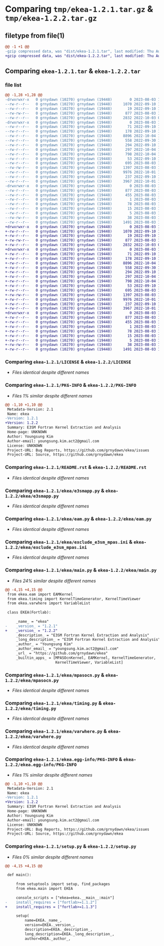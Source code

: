 # Comparing `tmp/ekea-1.2.1.tar.gz` & `tmp/ekea-1.2.2.tar.gz`

## filetype from file(1)

```diff
@@ -1 +1 @@
-gzip compressed data, was "dist/ekea-1.2.1.tar", last modified: Thu Aug  3 14:54:20 2023, max compression
+gzip compressed data, was "dist/ekea-1.2.2.tar", last modified: Thu Aug  3 18:00:25 2023, max compression
```

## Comparing `ekea-1.2.1.tar` & `ekea-1.2.2.tar`

### file list

```diff
@@ -1,28 +1,28 @@
-drwxrwxr-x   0 grnydawn (10270) grnydawn (19448)        0 2023-08-03 14:54:20.000000 ekea-1.2.1/
--rw-r--r--   0 grnydawn (10270) grnydawn (19448)     1070 2022-09-10 16:48:49.000000 ekea-1.2.1/LICENSE
--rw-r--r--   0 grnydawn (10270) grnydawn (19448)       19 2022-09-10 17:37:23.000000 ekea-1.2.1/MANIFEST.in
--rw-rw-r--   0 grnydawn (10270) grnydawn (19448)      877 2023-08-03 14:54:20.000000 ekea-1.2.1/PKG-INFO
--rw-r--r--   0 grnydawn (10270) grnydawn (19448)     2832 2022-10-03 02:29:10.000000 ekea-1.2.1/README.rst
-drwxrwxr-x   0 grnydawn (10270) grnydawn (19448)        0 2023-08-03 14:54:20.000000 ekea-1.2.1/ekea/
--rw-r--r--   0 grnydawn (10270) grnydawn (19448)       71 2022-09-10 17:37:23.000000 ekea-1.2.1/ekea/__init__.py
--rw-r--r--   0 grnydawn (10270) grnydawn (19448)      178 2022-09-10 17:43:26.000000 ekea-1.2.1/ekea/__main__.py
--rw-r--r--   0 grnydawn (10270) grnydawn (19448)     8896 2022-10-04 18:52:35.000000 ekea-1.2.1/ekea/e3smapp.py
--rw-r--r--   0 grnydawn (10270) grnydawn (19448)      558 2022-09-30 15:02:50.000000 ekea-1.2.1/ekea/eam.py
--rw-r--r--   0 grnydawn (10270) grnydawn (19448)      294 2022-09-10 16:48:49.000000 ekea-1.2.1/ekea/exclude_e3sm_cam.ini
--rw-r--r--   0 grnydawn (10270) grnydawn (19448)      297 2022-10-04 18:52:35.000000 ekea-1.2.1/ekea/exclude_e3sm_eam.ini
--rw-r--r--   0 grnydawn (10270) grnydawn (19448)      798 2022-10-04 18:52:35.000000 ekea-1.2.1/ekea/exclude_e3sm_mpas.ini
--rw-r--r--   0 grnydawn (10270) grnydawn (19448)       53 2022-09-10 16:48:49.000000 ekea-1.2.1/ekea/exclude_e3sm_varlist.ini
--rw-r--r--   0 grnydawn (10270) grnydawn (19448)      695 2023-08-03 14:40:04.000000 ekea-1.2.1/ekea/main.py
--rw-rw-r--   0 grnydawn (10270) grnydawn (19448)     1397 2023-08-03 14:38:31.000000 ekea-1.2.1/ekea/mpasocn.py
--rw-r--r--   0 grnydawn (10270) grnydawn (19448)     9976 2022-10-01 14:55:42.000000 ekea-1.2.1/ekea/timing.py
--rw-r--r--   0 grnydawn (10270) grnydawn (19448)      237 2022-09-10 16:48:49.000000 ekea-1.2.1/ekea/utils.py
--rw-r--r--   0 grnydawn (10270) grnydawn (19448)     3967 2022-10-01 14:56:14.000000 ekea-1.2.1/ekea/varwhere.py
-drwxrwxr-x   0 grnydawn (10270) grnydawn (19448)        0 2023-08-03 14:54:20.000000 ekea-1.2.1/ekea.egg-info/
--rw-r--r--   0 grnydawn (10270) grnydawn (19448)      877 2023-08-03 14:54:20.000000 ekea-1.2.1/ekea.egg-info/PKG-INFO
--rw-r--r--   0 grnydawn (10270) grnydawn (19448)      455 2023-08-03 14:54:20.000000 ekea-1.2.1/ekea.egg-info/SOURCES.txt
--rw-r--r--   0 grnydawn (10270) grnydawn (19448)        1 2023-08-03 14:54:20.000000 ekea-1.2.1/ekea.egg-info/dependency_links.txt
--rw-r--r--   0 grnydawn (10270) grnydawn (19448)       78 2023-08-03 14:54:20.000000 ekea-1.2.1/ekea.egg-info/entry_points.txt
--rw-r--r--   0 grnydawn (10270) grnydawn (19448)       15 2023-08-03 14:54:20.000000 ekea-1.2.1/ekea.egg-info/requires.txt
--rw-r--r--   0 grnydawn (10270) grnydawn (19448)        5 2023-08-03 14:54:20.000000 ekea-1.2.1/ekea.egg-info/top_level.txt
--rw-rw-r--   0 grnydawn (10270) grnydawn (19448)       38 2023-08-03 14:54:20.000000 ekea-1.2.1/setup.cfg
--rw-r--r--   0 grnydawn (10270) grnydawn (19448)     1491 2023-08-03 14:45:27.000000 ekea-1.2.1/setup.py
+drwxrwxr-x   0 grnydawn (10270) grnydawn (19448)        0 2023-08-03 18:00:25.000000 ekea-1.2.2/
+-rw-r--r--   0 grnydawn (10270) grnydawn (19448)     1070 2022-09-10 16:48:49.000000 ekea-1.2.2/LICENSE
+-rw-r--r--   0 grnydawn (10270) grnydawn (19448)       19 2022-09-10 17:37:23.000000 ekea-1.2.2/MANIFEST.in
+-rw-rw-r--   0 grnydawn (10270) grnydawn (19448)      877 2023-08-03 18:00:25.000000 ekea-1.2.2/PKG-INFO
+-rw-r--r--   0 grnydawn (10270) grnydawn (19448)     2832 2022-10-03 02:29:10.000000 ekea-1.2.2/README.rst
+drwxrwxr-x   0 grnydawn (10270) grnydawn (19448)        0 2023-08-03 18:00:25.000000 ekea-1.2.2/ekea/
+-rw-r--r--   0 grnydawn (10270) grnydawn (19448)       71 2022-09-10 17:37:23.000000 ekea-1.2.2/ekea/__init__.py
+-rw-r--r--   0 grnydawn (10270) grnydawn (19448)      178 2022-09-10 17:43:26.000000 ekea-1.2.2/ekea/__main__.py
+-rw-r--r--   0 grnydawn (10270) grnydawn (19448)     8896 2022-10-04 18:52:35.000000 ekea-1.2.2/ekea/e3smapp.py
+-rw-r--r--   0 grnydawn (10270) grnydawn (19448)      558 2022-09-30 15:02:50.000000 ekea-1.2.2/ekea/eam.py
+-rw-r--r--   0 grnydawn (10270) grnydawn (19448)      294 2022-09-10 16:48:49.000000 ekea-1.2.2/ekea/exclude_e3sm_cam.ini
+-rw-r--r--   0 grnydawn (10270) grnydawn (19448)      297 2022-10-04 18:52:35.000000 ekea-1.2.2/ekea/exclude_e3sm_eam.ini
+-rw-r--r--   0 grnydawn (10270) grnydawn (19448)      798 2022-10-04 18:52:35.000000 ekea-1.2.2/ekea/exclude_e3sm_mpas.ini
+-rw-r--r--   0 grnydawn (10270) grnydawn (19448)       53 2022-09-10 16:48:49.000000 ekea-1.2.2/ekea/exclude_e3sm_varlist.ini
+-rw-r--r--   0 grnydawn (10270) grnydawn (19448)      695 2023-08-03 17:59:34.000000 ekea-1.2.2/ekea/main.py
+-rw-rw-r--   0 grnydawn (10270) grnydawn (19448)     1397 2023-08-03 14:38:31.000000 ekea-1.2.2/ekea/mpasocn.py
+-rw-r--r--   0 grnydawn (10270) grnydawn (19448)     9976 2022-10-01 14:55:42.000000 ekea-1.2.2/ekea/timing.py
+-rw-r--r--   0 grnydawn (10270) grnydawn (19448)      237 2022-09-10 16:48:49.000000 ekea-1.2.2/ekea/utils.py
+-rw-r--r--   0 grnydawn (10270) grnydawn (19448)     3967 2022-10-01 14:56:14.000000 ekea-1.2.2/ekea/varwhere.py
+drwxrwxr-x   0 grnydawn (10270) grnydawn (19448)        0 2023-08-03 18:00:25.000000 ekea-1.2.2/ekea.egg-info/
+-rw-r--r--   0 grnydawn (10270) grnydawn (19448)      877 2023-08-03 18:00:24.000000 ekea-1.2.2/ekea.egg-info/PKG-INFO
+-rw-r--r--   0 grnydawn (10270) grnydawn (19448)      455 2023-08-03 18:00:24.000000 ekea-1.2.2/ekea.egg-info/SOURCES.txt
+-rw-r--r--   0 grnydawn (10270) grnydawn (19448)        1 2023-08-03 18:00:24.000000 ekea-1.2.2/ekea.egg-info/dependency_links.txt
+-rw-r--r--   0 grnydawn (10270) grnydawn (19448)       78 2023-08-03 18:00:24.000000 ekea-1.2.2/ekea.egg-info/entry_points.txt
+-rw-r--r--   0 grnydawn (10270) grnydawn (19448)       15 2023-08-03 18:00:24.000000 ekea-1.2.2/ekea.egg-info/requires.txt
+-rw-r--r--   0 grnydawn (10270) grnydawn (19448)        5 2023-08-03 18:00:24.000000 ekea-1.2.2/ekea.egg-info/top_level.txt
+-rw-rw-r--   0 grnydawn (10270) grnydawn (19448)       38 2023-08-03 18:00:25.000000 ekea-1.2.2/setup.cfg
+-rw-r--r--   0 grnydawn (10270) grnydawn (19448)     1491 2023-08-03 17:51:06.000000 ekea-1.2.2/setup.py
```

### Comparing `ekea-1.2.1/LICENSE` & `ekea-1.2.2/LICENSE`

 * *Files identical despite different names*

### Comparing `ekea-1.2.1/PKG-INFO` & `ekea-1.2.2/PKG-INFO`

 * *Files 1% similar despite different names*

```diff
@@ -1,10 +1,10 @@
 Metadata-Version: 2.1
 Name: ekea
-Version: 1.2.1
+Version: 1.2.2
 Summary: E3SM Fortran Kernel Extraction and Analysis
 Home-page: UNKNOWN
 Author: Youngsung Kim
 Author-email: youngsung.kim.act2@gmail.com
 License: UNKNOWN
 Project-URL: Bug Reports, https://github.com/grnydawn/ekea/issues
 Project-URL: Source, https://github.com/grnydawn/ekea
```

### Comparing `ekea-1.2.1/README.rst` & `ekea-1.2.2/README.rst`

 * *Files identical despite different names*

### Comparing `ekea-1.2.1/ekea/e3smapp.py` & `ekea-1.2.2/ekea/e3smapp.py`

 * *Files identical despite different names*

### Comparing `ekea-1.2.1/ekea/eam.py` & `ekea-1.2.2/ekea/eam.py`

 * *Files identical despite different names*

### Comparing `ekea-1.2.1/ekea/exclude_e3sm_mpas.ini` & `ekea-1.2.2/ekea/exclude_e3sm_mpas.ini`

 * *Files identical despite different names*

### Comparing `ekea-1.2.1/ekea/main.py` & `ekea-1.2.2/ekea/main.py`

 * *Files 24% similar despite different names*

```diff
@@ -4,15 +4,15 @@
 from ekea.eam import EAMKernel
 from ekea.timing import KernelTimeGenerator, KernelTimeViewer
 from ekea.varwhere import VariableList
 
 class EKEA(Fortlab):
 
     _name_ = "ekea"
-    _version_ = "1.2.1"
+    _version_ = "1.2.2"
     _description_ = "E3SM Fortran Kernel Extraction and Analysis"
     _long_description_ = "E3SM Fortran Kernel Extraction and Analysis"
     _author_ = "Youngsung Kim"
     _author_email_ = "youngsung.kim.act2@gmail.com"
     _url_ = "https://github.com/grnydawn/ekea"
     _builtin_apps_ = [MPASOcnKernel, EAMKernel, KernelTimeGenerator,
                       KernelTimeViewer, VariableList]
```

### Comparing `ekea-1.2.1/ekea/mpasocn.py` & `ekea-1.2.2/ekea/mpasocn.py`

 * *Files identical despite different names*

### Comparing `ekea-1.2.1/ekea/timing.py` & `ekea-1.2.2/ekea/timing.py`

 * *Files identical despite different names*

### Comparing `ekea-1.2.1/ekea/varwhere.py` & `ekea-1.2.2/ekea/varwhere.py`

 * *Files identical despite different names*

### Comparing `ekea-1.2.1/ekea.egg-info/PKG-INFO` & `ekea-1.2.2/ekea.egg-info/PKG-INFO`

 * *Files 1% similar despite different names*

```diff
@@ -1,10 +1,10 @@
 Metadata-Version: 2.1
 Name: ekea
-Version: 1.2.1
+Version: 1.2.2
 Summary: E3SM Fortran Kernel Extraction and Analysis
 Home-page: UNKNOWN
 Author: Youngsung Kim
 Author-email: youngsung.kim.act2@gmail.com
 License: UNKNOWN
 Project-URL: Bug Reports, https://github.com/grnydawn/ekea/issues
 Project-URL: Source, https://github.com/grnydawn/ekea
```

### Comparing `ekea-1.2.1/setup.py` & `ekea-1.2.2/setup.py`

 * *Files 0% similar despite different names*

```diff
@@ -4,15 +4,15 @@
 
 def main():
 
     from setuptools import setup, find_packages
     from ekea.main import EKEA
 
     console_scripts = ["ekea=ekea.__main__:main"]
-    install_requires = ["fortlab>=1.1.2"]
+    install_requires = ["fortlab>=1.1.3"]
 
     setup(
         name=EKEA._name_,
         version=EKEA._version_,
         description=EKEA._description_,
         long_description=EKEA._long_description_,
         author=EKEA._author_,
```

